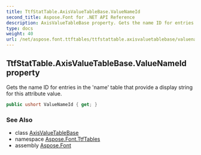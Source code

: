 ```yaml
---
title: TtfStatTable.AxisValueTableBase.ValueNameId
second_title: Aspose.Font for .NET API Reference
description: AxisValueTableBase property. Gets the name ID for entries in the name table that provide a display string for this attribute value
type: docs
weight: 40
url: /net/aspose.font.ttftables/ttfstattable.axisvaluetablebase/valuenameid/
---
```

## TtfStatTable.AxisValueTableBase.ValueNameId property

Gets the name ID for entries in the 'name' table that provide a display string for this attribute value.

```csharp
public ushort ValueNameId { get; }
```

### See Also

* class [AxisValueTableBase](../)
* namespace [Aspose.Font.TtfTables](../../ttfstattable.axisvaluetablebase/)
* assembly [Aspose.Font](../../../)


